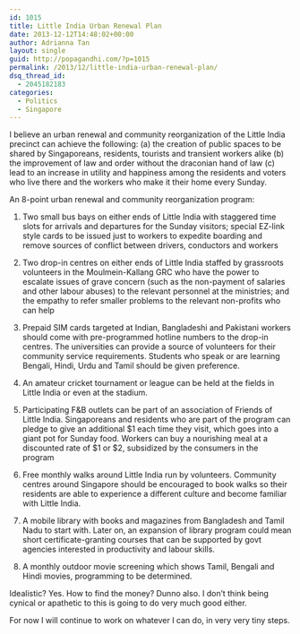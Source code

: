 ```yaml
---
id: 1015
title: Little India Urban Renewal Plan
date: 2013-12-12T14:48:02+00:00
author: Adrianna Tan
layout: single
guid: http://popagandhi.com/?p=1015
permalink: /2013/12/little-india-urban-renewal-plan/
dsq_thread_id:
  - 2045182183
categories:
  - Politics
  - Singapore
---
```

I believe an urban renewal and community reorganization of the Little India precinct can achieve the following: (a) the creation of public spaces to be shared by Singaporeans, residents, tourists and transient workers alike (b) the improvement of law and order without the draconian hand of law (c) lead to an increase in utility and happiness among the residents and voters who live there and the workers who make it their home every Sunday.

An 8-point urban renewal and community reorganization program:

1. Two small bus bays on either ends of Little India with staggered time slots for arrivals and departures for the Sunday visitors; special EZ-link style cards to be issued just to workers to expedite boarding and remove sources of conflict between drivers, conductors and workers

2. Two drop-in centres on either ends of Little India staffed by grassroots volunteers in the Moulmein-Kallang GRC who have the power to escalate issues of grave concern (such as the non-payment of salaries and other labour abuses) to the relevant personnel at the ministries; and the empathy to refer smaller problems to the relevant non-profits who can help

3. Prepaid SIM cards targeted at Indian, Bangladeshi and Pakistani workers should come with pre-programmed hotline numbers to the drop-in centres. The universities can provide a source of volunteers for their community service requirements. Students who speak or are learning Bengali, Hindi, Urdu and Tamil should be given preference.

4. An amateur cricket tournament or league can be held at the fields in Little India or even at the stadium.

5. Participating F&B outlets can be part of an association of Friends of Little India. Singaporeans and residents who are part of the program can pledge to give an additional $1 each time they visit, which goes into a giant pot for Sunday food. Workers can buy a nourishing meal at a discounted rate of $1 or $2, subsidized by the consumers in the program

6. Free monthly walks around Little India run by volunteers. Community centres around Singapore should be encouraged to book walks so their residents are able to experience a different culture and become familiar with Little India.

7. A mobile library with books and magazines from Bangladesh and Tamil Nadu to start with. Later on, an expansion of library program could mean short certificate-granting courses that can be supported by govt agencies interested in productivity and labour skills.

8. A monthly outdoor movie screening which shows Tamil, Bengali and Hindi movies, programming to be determined.

Idealistic? Yes. How to find the money? Dunno also. I don&#8217;t think being cynical or apathetic to this is going to do very much good either.

For now I will continue to work on whatever I can do, in very very tiny steps.
